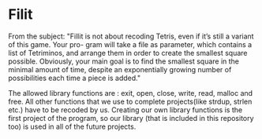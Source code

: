 # Filit
From the subject:
"Fillit is not about recoding Tetris, even if it’s still a variant of this game. Your pro- gram will take a file as parameter, which contains a list of Tetriminos, and arrange them in order to create the smallest square possible.
Obviously, your main goal is to find the smallest square in the minimal amount of time, despite an exponentially growing number of possibilities each time a piece is added."

The allowed library functions are : exit, open, close, write, read, malloc and free.
All other functions that we use to complete projects(like strdup, strlen etc.) have to be recoded by us. 
Creating our own library functions is the first project of the program, so our library (that is included in this repository too) is used in all of the future projects.
